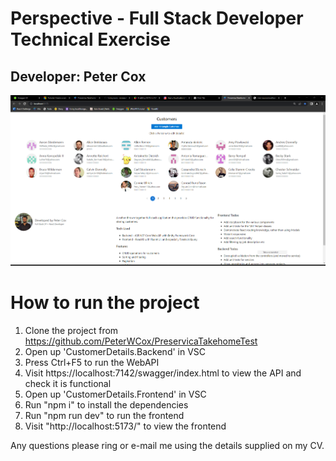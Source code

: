 # Perspective - Full Stack Developer Technical Exercise

## Developer: Peter Cox

![Demo](demo.png)

# How to run the project

1. Clone the project from https://github.com/PeterWCox/PreservicaTakehomeTest
2. Open up 'CustomerDetails.Backend' in VSC
3. Press Ctrl+F5 to run the WebAPI
4. Visit https://localhost:7142/swagger/index.html to view the API
   and check it is functional
5. Open up 'CustomerDetails.Frontend' in VSC
6. Run "npm i" to install the dependencies
7. Run "npm run dev" to run the frontend
8. Visit "http://localhost:5173/" to view the frontend

Any questions please ring or e-mail me using the details supplied on my CV.

